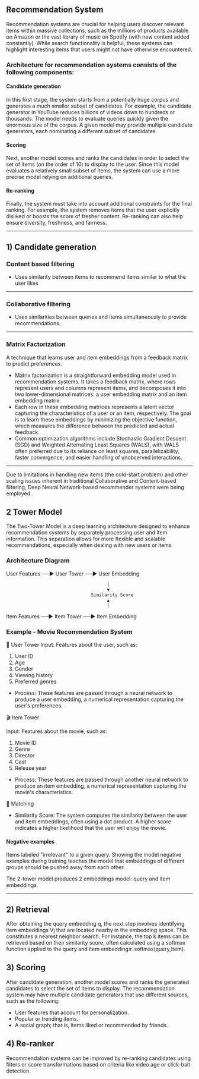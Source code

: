## Recommendation System

Recommendation systems are crucial for helping users discover relevant items within massive collections, such as the millions of products available on Amazon or the vast library of music on Spotify (with new content added constantly). While search functionality is helpful, these systems can highlight interesting items that users might not have otherwise encountered.

### Architecture for recommendation systems consists of the following components:

#### Candidate generation
In this first stage, the system starts from a potentially huge corpus and generates a much smaller subset of candidates. For example, the candidate generator in YouTube reduces billions of videos down to hundreds or thousands. The model needs to evaluate queries quickly given the enormous size of the corpus. A given model may provide multiple candidate generators, each nominating a different subset of candidates.

#### Scoring
Next, another model scores and ranks the candidates in order to select the set of items (on the order of 10) to display to the user. Since this model evaluates a relatively small subset of items, the system can use a more precise model relying on additional queries.

#### Re-ranking
Finally, the system must take into account additional constraints for the final ranking. For example, the system removes items that the user explicitly disliked or boosts the score of fresher content. Re-ranking can also help ensure diversity, freshness, and fairness.

---

## 1) Candidate generation

### Content based filtering

- Uses similarity between items to recommend items similar to what the user likes

---

### Collaborative filtering 

- Uses similarities between queries and items simultaneously to provide recommendations.

---

### Matrix Factorization

A technique that learns user and item embeddings from a feedback matrix to predict preferences.

- Matrix factorization is a straightforward embedding model used in recommendation systems. It takes a feedback matrix, where rows represent users and columns represent items, and decomposes it into two lower-dimensional matrices: a user embedding matrix and an item embedding matrix.
- Each row in these embedding matrices represents a latent vector capturing the characteristics of a user or an item, respectively. The goal is to learn these embeddings by minimizing the objective function, which measures the difference between the predicted and actual feedback.
- Common optimization algorithms include Stochastic Gradient Descent (SGD) and Weighted Alternating Least Squares (WALS), with WALS often preferred due to its reliance on least squares, parallelizability, faster convergence, and easier handling of unobserved interactions.

---

Due to limitations in handling new items (the cold-start problem) and other scaling issues inherent in traditional Collaborative and Content-based filtering, Deep Neural Network-based recommender systems were being employed.

## 2 Tower Model

The Two-Tower Model is a deep learning architecture designed to enhance recommendation systems by separately processing user and item information. This separation allows for more flexible and scalable recommendations, especially when dealing with new users or items

### Architecture Diagram

User Features ──▶ User Tower ──▶ User Embedding

                                          │
                                          ▼
                                    Similarity Score
                                          ▲
                                          │
Item Features ──▶ Item Tower ──▶ Item Embedding

### Example - Movie Recommendation System

🎯 User Tower
Input: Features about the user, such as:

1) User ID
2) Age
3) Gender
4) Viewing history
5) Preferred genres​

- Process: These features are passed through a neural network to produce a user embedding, a numerical representation capturing the user's preferences.​

🎬 Item Tower

Input: Features about the movie, such as:

1) Movie ID
2) Genre
3) Director
4) Cast
5) Release year​

- Process: These features are passed through another neural network to produce an item embedding, a numerical representation capturing the movie's characteristics.​

🔗 Matching

- Similarity Score: The system computes the similarity between the user and item embeddings, often using a dot product. A higher score indicates a higher likelihood that the user will enjoy the movie.

#### Negative examples 
Items labeled "irrelevant" to a given query. Showing the model negative examples during training teaches the model that embeddings of different groups should be pushed away from each other.

The 2-tower model produces 2 embeddings model: query and item embeddings.

---

## 2) Retrieval

After obtaining the query embedding q, the next step involves identifying item embeddings Vj that are located nearby in the embedding space. This constitutes a nearest neighbor search. For instance, the top k items can be retrieved based on their similarity score, often calculated using a softmax function applied to the query and item embeddings: softmax(query,Item).

## 3) Scoring

After candidate generation, another model scores and ranks the generated candidates to select the set of items to display. The recommendation system may have multiple candidate generators that use different sources, such as the following:
- User features that account for personalization.
- Popular or trending items.
- A social graph; that is, items liked or recommended by friends.

## 4) Re-ranker

Recommendation systems can be improved by re-ranking candidates using filters or score transformations based on criteria like video age or click-bait detection.